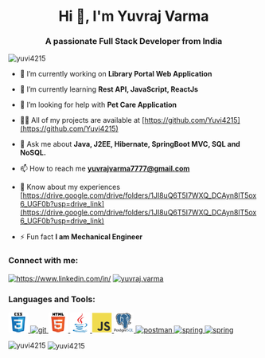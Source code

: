 <h1 align="center">Hi 👋, I'm Yuvraj Varma</h1>
<h3 align="center">A passionate Full Stack Developer from India</h3>

<p align="left"> <img src="https://komarev.com/ghpvc/?username=yuvi4215&label=Profile%20views&color=0e75b6&style=flat" alt="yuvi4215" /> </p>

- 🔭 I’m currently working on **Library Portal Web Application**

- 🌱 I’m currently learning **Rest API, JavaScript, ReactJs**

- 🤝 I’m looking for help with **Pet Care Application**

- 👨‍💻 All of my projects are available at [https://github.com/Yuvi4215](https://github.com/Yuvi4215)

- 💬 Ask me about **Java, J2EE, Hibernate, SpringBoot MVC, SQL and NoSQL.**

- 📫 How to reach me **yuvrajvarma7777@gmail.com**

- 📄 Know about my experiences [https://drive.google.com/drive/folders/1JI8uQ6T5I7WXQ_DCAyn8lT5ox6_UGF0b?usp=drive_link](https://drive.google.com/drive/folders/1JI8uQ6T5I7WXQ_DCAyn8lT5ox6_UGF0b?usp=drive_link)

- ⚡ Fun fact **I am Mechanical Engineer**

<h3 align="left">Connect with me:</h3>
<p align="left">
<a href="https://www.linkedin.com/in/yuvraj-varma-915830305/" target="blank"><img align="center" src="https://raw.githubusercontent.com/rahuldkjain/github-profile-readme-generator/master/src/images/icons/Social/linked-in-alt.svg" alt="https://www.linkedin.com/in/" height="30" width="40" /></a>
<a href="https://instagram.com/" target="blank"><img align="center" src="https://raw.githubusercontent.com/rahuldkjain/github-profile-readme-generator/master/src/images/icons/Social/instagram.svg" alt="yuvraj.varma" height="30" width="40" /></a>
</p>

<h3 align="left">Languages and Tools:</h3>
<p align="left"> <a href="https://www.w3schools.com/css/" target="_blank" rel="noreferrer"> <img src="https://raw.githubusercontent.com/devicons/devicon/master/icons/css3/css3-original-wordmark.svg" alt="css3" width="40" height="40"/> </a> <a href="https://git-scm.com/" target="_blank" rel="noreferrer"> <img src="https://www.vectorlogo.zone/logos/git-scm/git-scm-icon.svg" alt="git" width="40" height="40"/> </a> <a href="https://www.w3.org/html/" target="_blank" rel="noreferrer"> <img src="https://raw.githubusercontent.com/devicons/devicon/master/icons/html5/html5-original-wordmark.svg" alt="html5" width="40" height="40"/> </a> <a href="https://www.java.com" target="_blank" rel="noreferrer"> <img src="https://raw.githubusercontent.com/devicons/devicon/master/icons/java/java-original.svg" alt="java" width="40" height="40"/> </a> <a href="https://developer.mozilla.org/en-US/docs/Web/JavaScript" target="_blank" rel="noreferrer"> <img src="https://raw.githubusercontent.com/devicons/devicon/master/icons/javascript/javascript-original.svg" alt="javascript" width="40" height="40"/> </a> <a href="https://www.postgresql.org" target="_blank" rel="noreferrer"> <img src="https://raw.githubusercontent.com/devicons/devicon/master/icons/postgresql/postgresql-original-wordmark.svg" alt="postgresql" width="40" height="40"/> </a> <a href="https://postman.com" target="_blank" rel="noreferrer"> <img src="https://www.vectorlogo.zone/logos/getpostman/getpostman-icon.svg" alt="postman" width="40" height="40"/> </a> <a href="https://spring.io/" target="_blank" rel="noreferrer"> <img src="https://www.vectorlogo.zone/logos/springio/springio-icon.svg" alt="spring" width="40" height="40"/> </a> <a href="https://www.python.org/" target="_blank" rel="noreferrer"> <img src="[https://www.vectorlogo.zone/logos/springio/springio-icon.svg](https://www.vectorlogo.zone/logos/python/python-icon.svg)" alt="spring" width="40" height="40"/> </a> </p>

<p><img align="left" src="https://github-readme-stats.vercel.app/api/top-langs?username=yuvi4215&show_icons=true&locale=en&layout=compact" alt="yuvi4215" /></p>

<p>&nbsp;<img align="center" src="https://github-readme-stats.vercel.app/api?username=yuvi4215&show_icons=true&locale=en" alt="yuvi4215" /></p>
